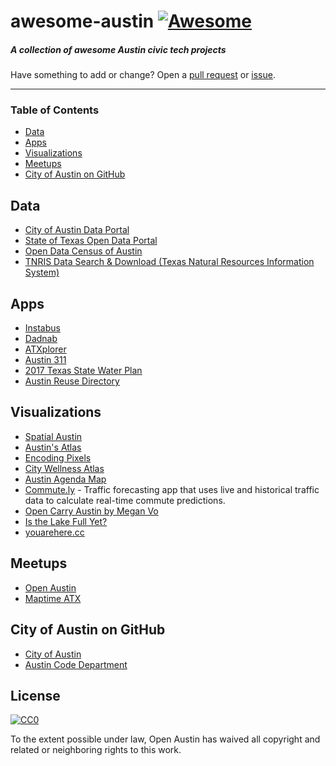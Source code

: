 # awesome-austin [![Awesome](https://cdn.rawgit.com/sindresorhus/awesome/d7305f38d29fed78fa85652e3a63e154dd8e8829/media/badge.svg)](https://github.com/sindresorhus/awesome)

##### A collection of awesome Austin civic tech projects

Have something to add or change? Open a [pull request](https://github.com/open-austin/awesome-austin/pulls) or [issue](https://github.com/open-austin/awesome-autin/issues).

------------------------------

### Table of Contents

- [Data](#data)
- [Apps](#apps)
- [Visualizations](#visualizations)
- [Meetups](#Meetups)
- [City of Austin on GitHub](#city-of-austin-on-github)

## Data

- [City of Austin Data Portal](https://data.austintexas.gov/)
- [State of Texas Open Data Portal](https://data.texas.gov)
- [Open Data Census of Austin](http://us-city.census.okfn.org/place/austin)
- [TNRIS Data Search & Download (Texas Natural Resources Information System)](https://tnris.org/data-download/#!/statewide)

## Apps

- [Instabus](http://instabus.org)
- [Dadnab](http://www.dadnab.com/)
- [ATXplorer](http://atxplorer.com)
- [Austin 311](http://311.austintexas.gov/)
- [2017 Texas State Water Plan](https://2017.texasstatewaterplan.org/statewide)
- [Austin Reuse Directory](http://austineconetwork.com/austin-reuse-directory/)

## Visualizations

- [Spatial Austin](http://spatialaustin.com)
- [Austin's Atlas](http://www.austinsatlas.com/)
- [Encoding Pixels](http://encodingpixels.com)
- [City Wellness Atlas](https://www.google.com/maps/d/u/0/viewer?mid=z84c-kVmXBFQ.kLpXiXjBuMro&hl=en)
- [Austin Agenda Map](http://agendamap.io)
- [Commute.ly](http://commute.ly/) - Traffic forecasting app that uses live and historical traffic data to calculate real-time commute predictions.
- [Open Carry Austin by Megan Vo](http://meganvo.github.io/opencarryaustin/)
- [Is the Lake Full Yet?](http://isthelakefullyet.com/)
- [youarehere.cc](http://youarehere.cc/#/maps/by-city/austin)

## Meetups

- [Open Austin](http://www.meetup.com/Open-Government-Civic-Technology-Meetup-by-Open-Austin/)
- [Maptime ATX](http://www.meetup.com/MaptimeATX/)

## City of Austin on GitHub

- [City of Austin](https://github.com/cityofaustin/)
- [Austin Code Department](https://github.com/austincodeit)

## License

[![CC0](http://i.creativecommons.org/p/zero/1.0/88x31.png)](http://creativecommons.org/publicdomain/zero/1.0/)

To the extent possible under law, Open Austin has waived all copyright and related or neighboring rights to this work.
